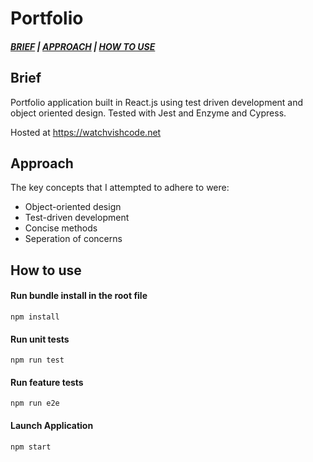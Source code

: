 # Portfolio

##### [*BRIEF*](#Brief) | [*APPROACH*](#Approach) | [*HOW TO USE*](#How-To-Use ) 

## Brief

Portfolio application built in React.js using test driven development and object oriented design. Tested with Jest and Enzyme and Cypress.

Hosted at https://watchvishcode.net

## Approach
    
The key concepts that I attempted to adhere to were:

* Object-oriented design
* Test-driven development
* Concise methods
* Seperation of concerns

## How to use

#### Run bundle install in the root file
    npm install
#### Run unit tests
    npm run test
#### Run feature tests
    npm run e2e
#### Launch Application
    npm start
